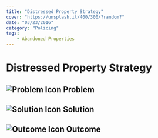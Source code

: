 ```yaml
---
title: "Distressed Property Strategy"
cover: "https://unsplash.it/400/300/?random?"
date: "03/23/2016"
category: "Policing"
tags:
    - Abandoned Properties
---
```


# Distressed Property Strategy

## ![Problem Icon](https://github.com/google/material-design-icons/raw/master/alert/1x_web/ic_error_outline_black_48dp.png "Problem") Problem

## ![Solution Icon](https://github.com/google/material-design-icons/raw/master/action/1x_web/ic_lightbulb_outline_black_48dp.png "Solution") Solution

## ![Outcome Icon](https://github.com/google/material-design-icons/raw/master/action/1x_web/ic_view_list_black_48dp.png "Outcome") Outcome
